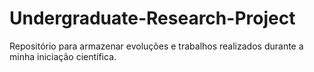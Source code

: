 # Undergraduate-Research-Project
Repositório para armazenar evoluções e trabalhos realizados durante a minha iniciação científica.
